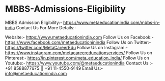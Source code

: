 # MBBS-Admissions-Eligibility
MBBS Admission Eligibility:- https://www.metaeducationindia.com/mbbs-in-india
Contact Us For More Details:-

Website:- https://www.metaeducationindia.com
Follow Us on Facebook:- https://www.facebook.com/metaeducationinindia
Follow Us on Twitter:- https://twitter.com/MetaCareerEdu
Follow Us on Instagram:- https://www.instagram.com/metacareereducationservices/
Follow Us on Pinterest:- https://in.pinterest.com/meta_education_india/
Follow Us on Youtube:- https://www.youtube.com/@metaeducationindia
Contact Us :- +91 8588877675 || +91 11-4550-9149
Email Us:- info@metaeducationindia.com
